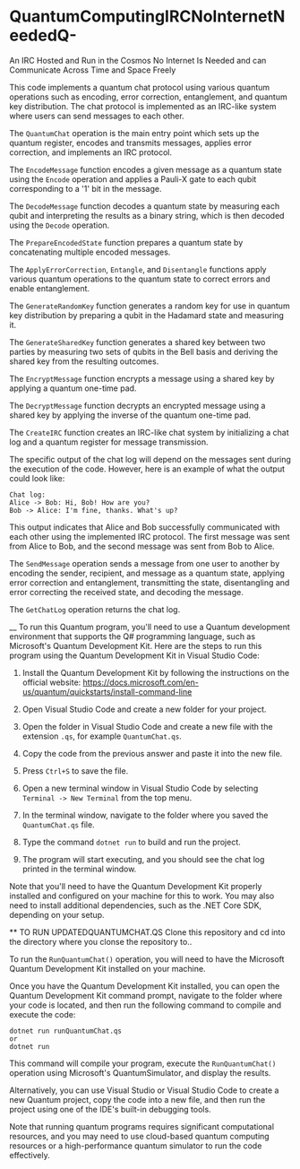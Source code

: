 # QuantumComputingIRCNoInternetNeededQ-
An IRC Hosted and Run in the Cosmos No Internet Is Needed and can Communicate Across Time and Space Freely

This code implements a quantum chat protocol using various quantum operations such as encoding, error correction, entanglement, and quantum key distribution. The chat protocol is implemented as an IRC-like system where users can send messages to each other. 

The `QuantumChat` operation is the main entry point which sets up the quantum register, encodes and transmits messages, applies error correction, and implements an IRC protocol. 

The `EncodeMessage` function encodes a given message as a quantum state using the `Encode` operation and applies a Pauli-X gate to each qubit corresponding to a '1' bit in the message. 

The `DecodeMessage` function decodes a quantum state by measuring each qubit and interpreting the results as a binary string, which is then decoded using the `Decode` operation. 

The `PrepareEncodedState` function prepares a quantum state by concatenating multiple encoded messages. 

The `ApplyErrorCorrection`, `Entangle`, and `Disentangle` functions apply various quantum operations to the quantum state to correct errors and enable entanglement. 

The `GenerateRandomKey` function generates a random key for use in quantum key distribution by preparing a qubit in the Hadamard state and measuring it. 

The `GenerateSharedKey` function generates a shared key between two parties by measuring two sets of qubits in the Bell basis and deriving the shared key from the resulting outcomes. 

The `EncryptMessage` function encrypts a message using a shared key by applying a quantum one-time pad. 

The `DecryptMessage` function decrypts an encrypted message using a shared key by applying the inverse of the quantum one-time pad. 

The `CreateIRC` function creates an IRC-like chat system by initializing a chat log and a quantum register for message transmission. 


The specific output of the chat log will depend on the messages sent during the execution of the code. However, here is an example of what the output could look like:

```
Chat log:
Alice -> Bob: Hi, Bob! How are you?
Bob -> Alice: I'm fine, thanks. What's up?
```

This output indicates that Alice and Bob successfully communicated with each other using the implemented IRC protocol. The first message was sent from Alice to Bob, and the second message was sent from Bob to Alice.

The `SendMessage` operation sends a message from one user to another by encoding the sender, recipient, and message as a quantum state, applying error correction and entanglement, transmitting the state, disentangling and error correcting the received state, and decoding the message. 

The `GetChatLog` operation returns the chat log.

__
To run this Quantum program, you'll need to use a Quantum development environment that supports the Q# programming language, such as Microsoft's Quantum Development Kit. Here are the steps to run this program using the Quantum Development Kit in Visual Studio Code:

1. Install the Quantum Development Kit by following the instructions on the official website: https://docs.microsoft.com/en-us/quantum/quickstarts/install-command-line

2. Open Visual Studio Code and create a new folder for your project.

3. Open the folder in Visual Studio Code and create a new file with the extension `.qs`, for example `QuantumChat.qs`.

4. Copy the code from the previous answer and paste it into the new file.

5. Press `Ctrl+S` to save the file.

6. Open a new terminal window in Visual Studio Code by selecting `Terminal -> New Terminal` from the top menu.

7. In the terminal window, navigate to the folder where you saved the `QuantumChat.qs` file.

8. Type the command `dotnet run` to build and run the project.

9. The program will start executing, and you should see the chat log printed in the terminal window.

Note that you'll need to have the Quantum Development Kit properly installed and configured on your machine for this to work. You may also need to install additional dependencies, such as the .NET Core SDK, depending on your setup.

** TO RUN UPDATEDQUANTUMCHAT.QS 
Clone this repository and cd into the directory where you clonse the repository to..

To run the `RunQuantumChat()` operation, you will need to have the Microsoft Quantum Development Kit installed on your machine. 

Once you have the Quantum Development Kit installed, you can open the Quantum Development Kit command prompt, navigate to the folder where your code is located, and then run the following command to compile and execute the code:

```
dotnet run runQuantumChat.qs
or
dotnet run
```

This command will compile your program, execute the `RunQuantumChat()` operation using Microsoft's QuantumSimulator, and display the results.

Alternatively, you can use Visual Studio or Visual Studio Code to create a new Quantum project, copy the code into a new file, and then run the project using one of the IDE's built-in debugging tools.

Note that running quantum programs requires significant computational resources, and you may need to use cloud-based quantum computing resources or a high-performance quantum simulator to run the code effectively.
